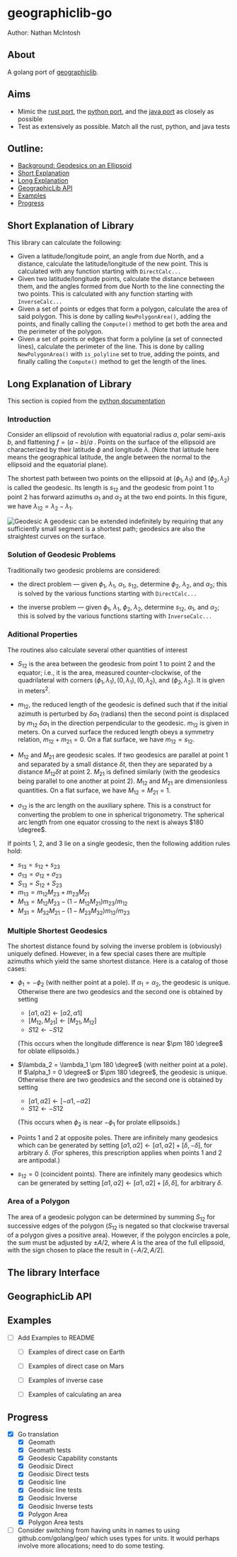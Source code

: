 # geographiclib-go
Author: Nathan McIntosh

## About
A golang port of [geographiclib](https://geographiclib.sourceforge.io/).

## Aims
 - Mimic the [rust port](https://github.com/georust/geographiclib-rs), the [python port](https://pypi.org/project/geographiclib/), and the [java port](https://github.com/geographiclib/geographiclib-java) as closely as possible
 - Test as extensively as possible. Match all the rust, python, and java tests

## Outline:
- [Background: Geodesics on an Ellipsoid](#background-geodesics-on-an-ellipsoid)
- [Short Explanation](#short-explanation-of-library)
- [Long Explanation](#long-explanation-of-library)
- [GeographicLib API](#geographiclib-api)
- [Examples](#examples)
- [Progress](#progress)

## Short Explanation of Library
This library can calculate the following:
- Given a latitude/longitude point, an angle from due North, and a distance, calculate the latitude/longitude of the new point. This is calculated with any function starting with `DirectCalc...`
- Given two latitude/longitude points, calculate the distance between them, and the angles formed from due North to the line connecting the two points. This is calculated with any function starting with `InverseCalc...`
- Given a set of points or edges that form a polygon, calculate the area of said polygon. This is done by calling `NewPolygonArea()`, adding the points, and finally calling the `Compute()` method to get both the area and the perimeter of the polygon.
- Given a set of points or edges that form a polyline (a set of connected lines), calculate the perimeter of the line. This is done by calling `NewPolygonArea()` with `is_polyline` set to true, adding the points, and finally calling the `Compute()` method to get the length of the lines.

## Long Explanation of Library
This section is copied from the [python documentation](https://geographiclib.sourceforge.io/Python/doc/geodesics.html)
### Introduction
Consider an ellipsoid of revolution with equatorial radius $a$, polar semi-axis $b$, and flattening $f = (a − b)/a$ . Points on the surface of the ellipsoid are characterized by their latitude $\phi$ and longitude $\lambda$. (Note that latitude here means the geographical latitude, the angle between the normal to the ellipsoid and the equatorial plane).

The shortest path between two points on the ellipsoid at $(\phi_1, \lambda_1)$ and $(\phi_2, \lambda_2)$ is called the geodesic. Its length is $s_{12}$ and the geodesic from point 1 to point 2 has forward azimuths $\alpha_1$ and $\alpha_2$ at the two end points. In this figure, we have $\lambda_{12} = \lambda_2 − \lambda_1$.

![Geodesic](assets/geog.svg)
A geodesic can be extended indefinitely by requiring that any sufficiently small segment is a shortest path; geodesics are also the straightest curves on the surface.

### Solution of Geodesic Problems
Traditionally two geodesic problems are considered:

- the direct problem — given $\phi_1$, $\lambda_1$, $\alpha_1$, $s_{12}$, determine $\phi_2$, $\lambda_2$, and $\alpha_2$; this is solved by the various functions starting with `DirectCalc...`

- the inverse problem — given $\phi_1$, $\lambda_1$, $\phi_2$, $\lambda_2$, determine $s_{12}$, $\alpha_1$, and $\alpha_2$; this is solved by the various functions starting with `InverseCalc...`

### Aditional Properties
The routines also calculate several other quantities of interest

- $S_{12}$ is the area between the geodesic from point 1 to point 2 and the equator; i.e., it is the area, measured counter-clockwise, of the quadrilateral with corners $(\phi_1,\lambda_1), (0,\lambda_1), (0,\lambda_2)$, and $(\phi_2,\lambda_2)$. It is given in $\text{meters}^2$.

- $m_{12}$, the reduced length of the geodesic is defined such that if the initial azimuth is perturbed by $\delta\alpha_1$ (radians) then the second point is displaced by $m_{12}\ \delta\alpha_1$ in the direction perpendicular to the geodesic. $m_{12}$ is given in meters. On a curved surface the reduced length obeys a symmetry relation, $m_{12} + m_{21} = 0$. On a flat surface, we have $m_{12} = s_{12}$.

- $M_{12}$ and $M_{21}$ are geodesic scales. If two geodesics are parallel at point 1 and separated by a small distance $\delta t$, then they are separated by a distance $M_{12} \delta t$ at point 2. $M_{21}$ is defined similarly (with the geodesics being parallel to one another at point 2). $M_{12}$ and $M_{21}$ are dimensionless quantities. On a flat surface, we have $M_{12} = M_{21} = 1$.

- $\sigma_{12}$ is the arc length on the auxiliary sphere. This is a construct for converting the problem to one in spherical trigonometry. The spherical arc length from one equator crossing to the next is always $180 \degree$.

If points 1, 2, and 3 lie on a single geodesic, then the following addition rules hold:

- $s_{13} = s_{12} + s_{23}$
- $\sigma_{13} = \sigma_{12} + \sigma_{23}$
- $S_{13} = S_{12} + S_{23}$
- $m_{13} = m_{12}M_{23} + m_{23}M_{21}$
- $M_{13} = M_{12}M_{23} − (1 − M_{12}M_{21}) m_{23}/m_{12}$
- $M_{31} = M_{32}M_{21} − (1 − M_{23}M_{32}) m_{12}/m_{23}$


### Multiple Shortest Geodesics
The shortest distance found by solving the inverse problem is (obviously) uniquely defined. However, in a few special cases there are multiple azimuths which yield the same shortest distance. Here is a catalog of those cases:

- $\phi_1 = −\phi_2$ (with neither point at a pole). If $\alpha_1 = \alpha_2$, the geodesic is unique. Otherwise there are two geodesics and the second one is obtained by setting 
    - $[\alpha1,\alpha2] \leftarrow [\alpha2,\alpha1]$
    - $[M_{12},M_{21}] \leftarrow [M_{21},M_{12}]$
    - $S12 \leftarrow −S12$

    (This occurs when the longitude difference is near $\pm 180 \degree$ for oblate ellipsoids.)
- $\lambda_2 = \lambda_1 \pm 180 \degree$ (with neither point at a pole). If $\alpha_1 = 0 \degree$ or $\pm 180 \degree$, the geodesic is unique. Otherwise there are two geodesics and the second one is obtained by setting
    - $[\alpha1,\alpha2] \leftarrow [−\alpha1,−\alpha2]$
    - $S12 \leftarrow −S12$
    
    (This occurs when $\phi_2$ is near $−\phi_1$ for prolate ellipsoids.)
- Points 1 and 2 at opposite poles. There are infinitely many geodesics which can be generated by setting $[\alpha1,\alpha2] \leftarrow [\alpha1,\alpha2] + [\delta,−\delta]$, for arbitrary $\delta$. (For spheres, this prescription applies when points 1 and 2 are antipodal.)
- $s_{12} = 0$ (coincident points). There are infinitely many geodesics which can be generated by setting $[\alpha1,\alpha2] \leftarrow [\alpha1,\alpha2] + [\delta,\delta]$, for arbitrary $\delta$.


### Area of a Polygon
The area of a geodesic polygon can be determined by summing $S_{12}$ for successive edges of the polygon ($S_{12}$ is negated so that clockwise traversal of a polygon gives a positive area). However, if the polygon encircles a pole, the sum must be adjusted by $\pm A/2$, where $A$ is the area of the full ellipsoid, with the sign chosen to place the result in $(-A/2, A/2]$.

## The library Interface

## GeographicLib API

## Examples
- [ ] Add Examples to README
    - [ ] Examples of direct case on Earth
    - [ ] Examples of direct case on Mars
    - [ ] Examples of inverse case
    - [ ] Examples of calculating an area


## Progress
- [X] Go translation
    - [X] Geomath
    - [X] Geomath tests
    - [X] Geodesic Capability constants
    - [X] Geodisic Direct
    - [X] Geodisic Direct tests
    - [X] Geodisic line
    - [X] Geodisic line tests
    - [X] Geodisic Inverse
    - [X] Geodisic Inverse tests
    - [X] Polygon Area
    - [X] Polygon Area tests
- [ ] Consider switching from having units in names to using github.com/golang/geo/ which uses types for units. It would perhaps involve more allocations; need to do some testing.